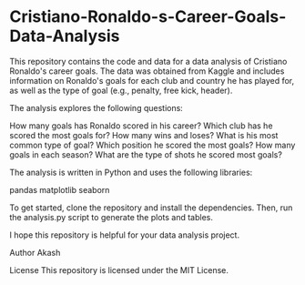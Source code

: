 # Cristiano-Ronaldo-s-Career-Goals-Data-Analysis


This repository contains the code and data for a data analysis of Cristiano Ronaldo's career goals. The data was obtained from Kaggle and includes information on Ronaldo's goals for each club and country he has played for, as well as the type of goal (e.g., penalty, free kick, header).

The analysis explores the following questions:

How many goals has Ronaldo scored in his career?
Which club has he scored the most goals for?
How many wins and loses?
What is his most common type of goal?
Which position he scored the most goals?
How many goals in each season?
What are the type of shots he scored most goals?

The analysis is written in Python and uses the following libraries:

pandas
matplotlib
seaborn


To get started, clone the repository and install the dependencies. Then, run the analysis.py script to generate the plots and tables.

I hope this repository is helpful for your data analysis project.

Author
Akash 

License
This repository is licensed under the MIT License.
